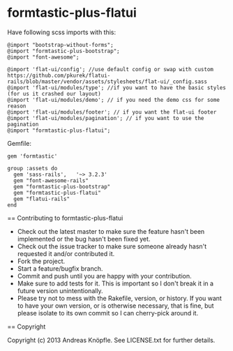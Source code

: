 formtastic-plus-flatui
======================
Have following scss imports with this:

    @import "bootstrap-without-forms";
    @import "formtastic-plus-bootstrap";
    @import "font-awesome";
    
    @import 'flat-ui/config'; //use default config or swap with custom https://github.com/pkurek/flatui-rails/blob/master/vendor/assets/stylesheets/flat-ui/_config.sass
    @import 'flat-ui/modules/type'; //if you want to have the basic styles (for us it crashed our layout)
    @import 'flat-ui/modules/demo'; // if you need the demo css for some reason
	@import 'flat-ui/modules/footer'; // if you want the flat-ui footer
	@import 'flat-ui/modules/pagination'; // if you want to use the pagination
    @import "formtastic-plus-flatui";
  
Gemfile:

    gem 'formtastic'

    group :assets do
      gem 'sass-rails',   '~> 3.2.3'
      gem "font-awesome-rails"
      gem "formtastic-plus-bootstrap"
      gem "formtastic-plus-flatui"
      gem "flatui-rails"
    end

== Contributing to formtastic-plus-flatui
 
* Check out the latest master to make sure the feature hasn't been implemented or the bug hasn't been fixed yet.
* Check out the issue tracker to make sure someone already hasn't requested it and/or contributed it.
* Fork the project.
* Start a feature/bugfix branch.
* Commit and push until you are happy with your contribution.
* Make sure to add tests for it. This is important so I don't break it in a future version unintentionally.
* Please try not to mess with the Rakefile, version, or history. If you want to have your own version, or is otherwise necessary, that is fine, but please isolate to its own commit so I can cherry-pick around it.

== Copyright

Copyright (c) 2013 Andreas Knöpfle. See LICENSE.txt for
further details.

